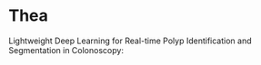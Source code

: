 # Thea
Lightweight Deep Learning for Real-time Polyp Identification and Segmentation in Colonoscopy:
